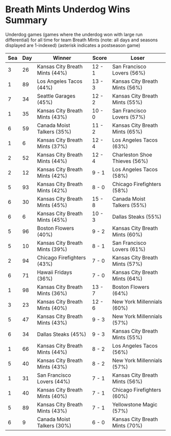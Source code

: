# Breath Mints Underdog Wins Summary



Underdog games (games where the underdog won with large run differential) for all time for team Breath Mints (note: all days and seasons displayed are 1-indexed) (asterisk indicates a postseason game)


| Sea | Day | Winner | Score | Loser | 
| ------ |------ |------ |------ |------ |
| 3 | 26 | Kansas City Breath Mints (44%) | 12 - 1 | San Francisco Lovers (56%) | 
| 1 | 89 | Los Angeles Tacos (44%) | 13 - 3 | Kansas City Breath Mints (56%) | 
| 7 | 34 | Seattle Garages (45%) | 12 - 2 | Kansas City Breath Mints (55%) | 
| 1 | 35 | Kansas City Breath Mints (43%) | 10 - 0 | San Francisco Lovers (57%) | 
| 6 | 59 | Canada Moist Talkers (35%) | 11 - 2 | Kansas City Breath Mints (65%) | 
| 1 | 6 | Kansas City Breath Mints (37%) | 12 - 4 | Los Angeles Tacos (63%) | 
| 2 | 52 | Kansas City Breath Mints (44%) | 12 - 4 | Charleston Shoe Thieves (56%) | 
| 2 | 12 | Kansas City Breath Mints (42%) | 9 - 1 | Los Angeles Tacos (58%) | 
| 5 | 93 | Kansas City Breath Mints (42%) | 8 - 0 | Chicago Firefighters (58%) | 
| 6 | 30 | Kansas City Breath Mints (45%) | 15 - 8 | Canada Moist Talkers (55%) | 
| 6 | 6 | Kansas City Breath Mints (45%) | 10 - 3 | Dallas Steaks (55%) | 
| 5 | 96 | Boston Flowers (40%) | 9 - 2 | Kansas City Breath Mints (60%) | 
| 5 | 10 | Kansas City Breath Mints (39%) | 8 - 1 | San Francisco Lovers (61%) | 
| 2 | 94 | Chicago Firefighters (43%) | 7 - 0 | Kansas City Breath Mints (57%) | 
| 6 | 71 | Hawaii Fridays (36%) | 7 - 0 | Kansas City Breath Mints (64%) | 
| 1 | 98 | Kansas City Breath Mints (36%) | 13 - 7 | Boston Flowers (64%) | 
| 3 | 23 | Kansas City Breath Mints (40%) | 12 - 6 | New York Millennials (60%) | 
| 5 | 47 | Kansas City Breath Mints (43%) | 9 - 3 | New York Millennials (57%) | 
| 6 | 34 | Dallas Steaks (45%) | 9 - 3 | Kansas City Breath Mints (55%) | 
| 1 | 66 | Kansas City Breath Mints (44%) | 8 - 2 | Los Angeles Tacos (56%) | 
| 5 | 40 | Kansas City Breath Mints (43%) | 8 - 2 | New York Millennials (57%) | 
| 1 | 31 | San Francisco Lovers (44%) | 7 - 1 | Kansas City Breath Mints (56%) | 
| 1 | 40 | Kansas City Breath Mints (40%) | 7 - 1 | Chicago Firefighters (60%) | 
| 5 | 89 | Kansas City Breath Mints (43%) | 7 - 1 | Yellowstone Magic (57%) | 
| 6 | 9 | Canada Moist Talkers (30%) | 6 - 0 | Kansas City Breath Mints (70%) | 



